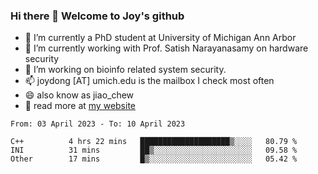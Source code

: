 ### Hi there 👋 Welcome to Joy's github

- 🔭 I’m currently a PhD student at University of Michigan Ann Arbor
- 🌱 I’m currently working with Prof. Satish Narayanasamy on hardware security
- 👯 I’m working on bioinfo related system security. 
- 📫 joydong [AT] umich.edu is the mailbox I check most often
- 😄 also know as jiao_chew
- 💬 read more at [my website](https://joydddd.github.io/)
<!--START_SECTION:waka-->

```text
From: 03 April 2023 - To: 10 April 2023

C++          4 hrs 22 mins   ████████████████████▒░░░░   80.79 %
INI          31 mins         ██▒░░░░░░░░░░░░░░░░░░░░░░   09.58 %
Other        17 mins         █▒░░░░░░░░░░░░░░░░░░░░░░░   05.42 %
```

<!--END_SECTION:waka-->
